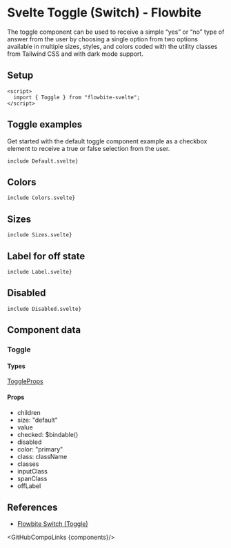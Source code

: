# Svelte Toggle (Switch) - Flowbite


The toggle component can be used to receive a simple “yes” or “no” type of answer from the user by choosing a single option from two options available in multiple sizes, styles, and colors coded with the utility classes from Tailwind CSS and with dark mode support.

## Setup

```svelte
<script>
  import { Toggle } from "flowbite-svelte";
</script>
```

## Toggle examples

Get started with the default toggle component example as a checkbox element to receive a true or false selection from the user.

```svelte
include Default.svelte}
```

## Colors

```svelte
include Colors.svelte}
```

## Sizes

```svelte
include Sizes.svelte}
```

## Label for off state

```svelte
include Label.svelte}
```

## Disabled

```svelte
include Disabled.svelte}
```

## Component data

### Toggle

#### Types

[ToggleProps](https://github.com/themesberg/flowbite-svelte/blob/main/src/lib/types.ts#L971)

#### Props

- children
- size: "default"
- value
- checked: $bindable()
- disabled
- color: "primary"
- class: className
- classes
- inputClass
- spanClass
- offLabel


## References

- [Flowbite Switch (Toggle)](https://flowbite.com/docs/forms/toggle/)

<GitHubCompoLinks {components}/>
